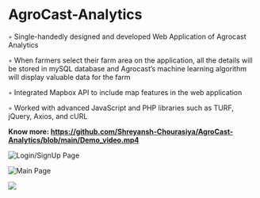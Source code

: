 # AgroCast-Analytics

◦ Single-handedly designed and developed Web Application of Agrocast Analytics

◦ When farmers select their farm area on the application, all the details will be stored in mySQL database
and Agrocast’s machine learning algorithm will display valuable data for the farm

◦ Integrated Mapbox API to include map features in the web application

◦ Worked with advanced JavaScript and PHP libraries such as TURF, jQuery, Axios, and cURL



**Know more: https://github.com/Shreyansh-Chourasiya/AgroCast-Analytics/blob/main/Demo_video.mp4**


<!-- ![Agrocast](https://user-images.githubusercontent.com/99022546/190893910-9d02cb2a-57b1-44ae-b9b0-90f929e7f4a2.jpg) -->
![Login/SignUp Page](https://user-images.githubusercontent.com/99022546/188413356-21d41d37-1168-4d14-ad94-99654800896a.png)


![Main Page](https://user-images.githubusercontent.com/99022546/188413422-9122678d-e1fd-412d-8495-de30240013ab.png)


![](https://user-images.githubusercontent.com/99022546/188413510-19b69cbe-5599-4346-9828-14db92740e55.png)

